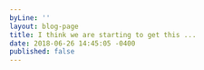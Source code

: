 ```yaml
---
byLine: ''
layout: blog-page
title: I think we are starting to get this ...
date: 2018-06-26 14:45:05 -0400
published: false
---
```

